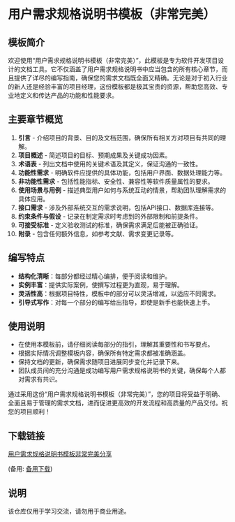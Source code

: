 # 用户需求规格说明书模板（非常完美）

## 模板简介

欢迎使用“用户需求规格说明书模板（非常完美）”，此模板是专为软件开发项目设计的文档工具。它不仅涵盖了用户需求规格说明书中应当包含的所有核心章节，而且提供了详尽的编写指南，确保您的需求文档既全面又精确。无论是对于初入行业的新人还是经验丰富的项目经理，这份模板都是极其宝贵的资源，帮助您高效、专业地定义和传达产品的功能和性能要求。

## 主要章节概览

1. **引言** - 介绍项目的背景、目的及文档范围，确保所有相关方对项目有共同的理解。
2. **项目概述** - 简述项目的目标、预期成果及关键成功因素。
3. **术语表** - 列出文档中使用的关键术语及其定义，保证沟通的一致性。
4. **功能性需求** - 明确软件应提供的具体功能，包括用户界面、数据处理能力等。
5. **非功能性需求** - 包括性能指标、安全性、兼容性等软件质量属性的要求。
6. **使用场景与用例** - 描述典型用户如何与系统互动的情景，帮助团队理解需求的具体应用。
7. **接口需求** - 涉及外部系统交互的需求说明，包括API接口、数据库连接等。
8. **约束条件与假设** - 记录在制定需求时考虑到的外部限制和前提条件。
9. **可接受标准** - 定义验收测试的标准，确保需求满足后能被正确验证。
10. **附录** - 包含任何额外信息，如参考文献、需求变更记录等。

## 编写特点

- **结构化清晰**：每部分都经过精心编排，便于阅读和维护。
- **实例丰富**：提供实际案例，使撰写过程更为直观，易于理解。
- **灵活性高**：根据项目特性，模板中的部分可以灵活增减，以适应不同需求。
- **引导式写作**：对每一个部分的编写给出指导，即使是新手也能快速上手。

## 使用说明

- 在使用本模板前，请仔细阅读每部分的指引，理解其重要性和书写要点。
- 根据实际情况调整模板内容，确保所有特定需求都被准确涵盖。
- 保持文档的更新，确保需求随项目进展同步变化并记录下来。
- 团队成员间的充分沟通是成功编写用户需求规格说明书的关键，确保每个人都对需求有共识。

通过采用这份“用户需求规格说明书模板（非常完美）”，您的项目将受益于明确、全面且易于管理的需求文档，进而促进更高效的开发流程和高质量的产品交付。祝您的项目顺利！

## 下载链接
[用户需求规格说明书模板非常完美分享](https://pan.quark.cn/s/99bd526a0576) 

(备用: [备用下载](https://pan.baidu.com/s/1dT6xDVhhGhO08VEMjBSHmA?pwd=1234))

## 说明

该仓库仅用于学习交流，请勿用于商业用途。
